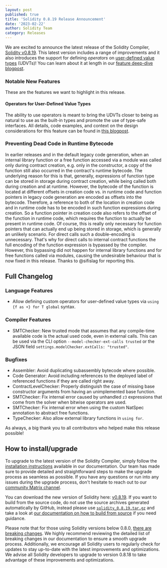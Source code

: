 ```yaml
---
layout: post
published: true
title: 'Solidity 0.8.19 Release Announcement'
date: '2023-02-22'
author: Solidity Team
category: Releases
---
```



We are excited to announce the latest release of the Solidity Compiler, [Solidity v0.8.19](https://github.com/ethereum/solidity/releases/tag/v0.8.19). 
This latest version includes a range of improvements and it also introduces the support for defining *operators* on [user-defined value types](https://docs.soliditylang.org/en/latest/types.html#user-defined-value-types) (UDVTs)!
You can learn about it at length in our [feature deep-dive blogpost](https://blog.soliditylang.org/2023/02/22/user-defined-operators).

### Notable New Features
These are the features we want to highlight in this release.

#### Operators for User-Defined Value Types
The ability to use operators is meant to bring the UDVTs closer to being as natural to use
as the built-in types and promote the use of type-safe interfaces. All details, code examples, and context on the design considerations for this feature can be found in [this blogpost](https://blog.soliditylang.org/2023/02/22/user-defined-operators).

### Preventing Dead Code in Runtime Bytecode
In earlier releases and in the default legacy code generation, when an internal library function or a free function accessed via a module was called only during contract creation, e.g. only in the constructor,
a copy of the function still also occurred in the contract's runtime bytecode.
The underlying reason for this is that, generally, expressions of function type can be stored in storage during contract creation, while being called both during creation and at runtime.
However, the bytecode of the function is located at different offsets in creation code vs. in runtime code and function pointers in legacy code generation are encoded as offsets into the bytecode.
Therefore, a reference to both of the location in creation code and in runtime code has to be encoded in such function expressions during creation.
So a function pointer in creation code also refers to the offset of the function in runtime code, which requires the function to actually be present in runtime code.
Of course, this is really only necessary for function pointers that can actually end up being stored in storage, which is generally an unlikely scenario.
For direct calls such a double-encoding is unnecessary.
That's why for direct calls to internal contract functions the full encoding of the function expression is bypassed by the compiler.
However, this bypassing did not happen for internal library functions and for free functions called via modules, causing the undesirable behaviour that is now fixed in this release.
Thanks to @sifislag for reporting this.

## Full Changelog
### Language Features
* Allow defining custom operators for user-defined value types via ``using {f as +} for T global`` syntax.

### Compiler Features
* SMTChecker: New trusted mode that assumes that any compile-time available code is the actual used code, even in external calls. This can be used via the CLI option ``--model-checker-ext-calls trusted`` or the JSON field ``settings.modelChecker.extCalls: "trusted"``.

### Bugfixes
* Assembler: Avoid duplicating subassembly bytecode where possible.
* Code Generator: Avoid including references to the deployed label of referenced functions if they are called right away.
* ContractLevelChecker: Properly distinguish the case of missing base constructor arguments from having an unimplemented base function.
* SMTChecker: Fix internal error caused by unhandled ``z3`` expressions that come from the solver when bitwise operators are used.
* SMTChecker: Fix internal error when using the custom NatSpec annotation to abstract free functions.
* TypeChecker: Also allow external library functions in ``using for``.

As always, a big thank you to all contributors who helped make this release possible!

## How to install/upgrade
To upgrade to the latest version of the Solidity Compiler, simply follow the [installation instructions](https://docs.soliditylang.org/en/v0.8.19/installing-solidity.html) available in our documentation. 
Our team has made sure to provide detailed and straightforward steps to make the upgrade process as seamless as possible. If you have any questions or run into any issues during the upgrade process, don't hesitate to reach out to our [community Matrix channel](https://matrix.to/#/#ethereum_solidity:gitter.im). 

You can download the new version of Solidity here: [v0.8.19](https://github.com/ethereum/solidity/releases/tag/v0.8.19).
If you want to build from the source code, do not use the source archives generated automatically by GitHub, instead please use [`solidity_0.8.19.tar.gz`](https://github.com/ethereum/solidity/releases/download/v0.8.19/solidity_0.8.19.tar.gz) and take a look at [our documentation on how to build from source](https://docs.soliditylang.org/en/v0.8.19/installing-solidity.html#building-from-source) if you need guidance.

Please note that for those using Solidity versions below 0.8.0, [there are breaking changes](https://docs.soliditylang.org/en/v0.8.18/080-breaking-changes.html). 
We highly recommend reviewing the detailed list of breaking changes in our documentation to ensure a smooth upgrade process. Additionally, we encourage all Solidity users to regularly check for updates to stay up-to-date with the latest improvements and optimizations.
We advise all Solidity developers to upgrade to version 0.8.18 to take advantage of these improvements and optimizations.

